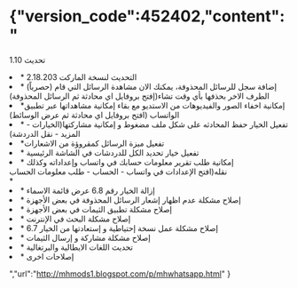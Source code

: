 # {"version_code":452402,"content":"
<p>تحديث 1.10</p>

<li>* التحديث لنسخة الماركت 2.18.203</li>
<li>* (حصرياً) ‏إضافة سجل للرسائل المحذوفة، يمكنك الان مشاهدة الرسائل التي قام الطرف الاخر بحذفها بأي وقت تشاء(إفتح بروفايل اي محادثة ثم الرسائل المحذوفة)</li>
<li>*إمكانية اخفاء الصور والفيديوهات من الاستديو مع بقاء إمكانية مشاهداتها عبر تطبيق الواتساب (افتح بروفايل اي محادثة ثم عرض الوسائط)</li>
<li>* تفعيل الخيار حفظ المحادثه على شكل ملف مضغوط و إمكانية مشاركتها(الخيارات - المزيد - نقل الدردشة)</li>
<li>*تفعيل ميزة الرسائل كمقروؤة من الاشعارات </li>
<li>* تفعيل خيار تحديد الكل للدردشات في الشاشة الرئيسية</li>
<li>* إمكانية طلب تقرير معلومات حسابك في واتساب وإعداداته وكذلك نقله(افتح الإعدادات في واتساب - الحساب - طلب معلومات الحساب</li>*
<li>* إزالة الخيار رقم 6.8 عرض قائمة الاسماء</li>
<li>* إصلاح مشكلة عدم اظهار إشعار الرسائل المحذوفة في بعض الأجهزة</li>
<li>* إصلاح مشكلة تطبيق الثيمات في بعض الأجهزة</li>
<li>* إصلاح مشكلة البحث في الإنترنت</li>
<li>* إصلاح مشكلة عمل نسخة إحتياطية و إستعادتها من الخيار 6.7</li>
<li>* إصلاح مشكلة مشاركة و إرسال الثيمات</li>
<li>* تحديث اللغات الايطالية والبرتغالية</li>
<li>* إصلاحات اخرى</li>


","url":"http://mhmods1.blogspot.com/p/mhwhatsapp.html"
}
